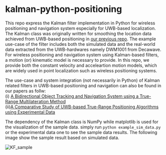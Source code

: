 # kalman-python-positioning
This repo express the Kalman filter implementation in Python for wireless positioning and navigation system especially for UWB-based localization. The Kalman class was originally written for smoothing the location data achieved from UWB-based positioning in [our previous repo](https://github.com/cliansang/uwb-tracking-ros). The example use-case of the filter includes both the simulated data and the real-world data extracted from the UWB-hardwares namely DWM1001 from Decawave. For wireless positioning and navigation system using Kalman-based filters, a motion (or) kinematic model is necessary to provide. In this repo, we provide both the constant velocity and acceleartion motion models, which are widely used in point localization such as wireless positioning systems. 

The use-case and system integration (not necessarily in Python) of Kalman related filters in UWB-based positioning and navigation can also be found in our papers as follw:  
(i) [A Bidirectional Object Tracking and Navigation System using a True-Range Multilateration Method](https://ieeexplore.ieee.org/document/8911811)  
(ii)[A Comparative Study of UWB-based True-Range Positioning Algorithms using Experimental Data](https://ieeexplore.ieee.org/document/8970249)

The dependency of the Kalman class is NumPy while matplotlib is used for the visualization of the sample data. simply run ``` python example_sim_data.py ``` or the experimental data one to see the sample data results. The following image show the sample result based on simulated data.  

![KF_sample](https://user-images.githubusercontent.com/18302290/146093193-2b4a2a97-7437-4b26-bcee-91062ea860d2.jpeg)
